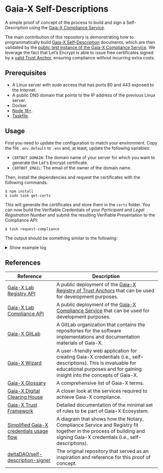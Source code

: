 # Gaia-X Self-Descriptions

A simple proof of concept of the process to build and sign a Self-Description using the [Gaia-X Compliance Service](https://gitlab.com/gaia-x/lab/compliance/gx-compliance).

The main contribution of this repository is demonstrating how to programmatically build [Gaia-X Self-Description](https://gaia-x.gitlab.io/policy-rules-committee/trust-framework/gaia-x_trust_framework/#gaia-x-self-description) documents, which are then validated by the [public test instance of the Gaia-X Compliance Service](https://compliance.lab.gaia-x.eu/main/docs/). We leverage the fact that Let’s Encrypt is able to issue free certificates signed by a [valid Trust Anchor](https://gaia-x.gitlab.io/policy-rules-committee/trust-framework/trust_anchors/#list-of-defined-trust-anchors), ensuring compliance without incurring extra costs.

## Prerequisites

* A Linux server with _sudo_ access that has ports 80 and 443 exposed to the Internet.
* A public DNS domain that points to the IP address of the previous Linux server.
* Docker.
* [Node 18+](https://nodejs.org/en/download/package-manager).
* [Taskfile](https://taskfile.dev/installation/).

## Usage

First you need to update the configuration to match your environment. Copy the file `.env.default` to `.env` and, at least, update the following variables:

* `CERTBOT_DOMAIN`: The domain name of your server for which you want to generate the Let's Encrypt certificate.
* `CERTBOT_EMAIL`: The email of the owner of the domain name.

Then, install the dependencies and request the certificates with the following commands:

```console
$ npm install
$ sudo task get-certs
```

This will generate the certificates and store them in the `certs` folder. You can now build the Verifiable Credentials of your _Participant_ and  _Legal Registration Number_ and submit the resulting Verifiable Presentation to the Compliance API:

```console
$ task request-compliance
```

The output should be something similar to the following:

<details>
<summary>Show example log</summary>
  
```console
$ LOG_LEVEL=debug task request-compliance
task: [build-did] mkdir -p /home/user/gaiax-self-description-poc/htdocs/.well-known
task: [build-did] npm run build-did

> gaiax-self-description-poc@1.0.0 build-did
> node ./src/index.js did

task: [build-did] cp /home/user/gaiax-self-description-poc/certs/fullchain.pem /home/user/gaiax-self-description-poc/htdocs/.well-known/${FILENAME_X5U}
task: [build-did] wget https://letsencrypt.org/certs/isrgrootx1.pem -O /home/user/gaiax-self-description-poc/certs/isrgrootx1.pem
--2023-09-15 12:15:52--  https://letsencrypt.org/certs/isrgrootx1.pem
Resolving letsencrypt.org (letsencrypt.org)... 3.70.101.28, 18.192.231.252, 2a05:d014:275:cb02::c8, ...
Connecting to letsencrypt.org (letsencrypt.org)|3.70.101.28|:443... connected.
HTTP request sent, awaiting response... 200 OK
Length: 1939 (1.9K) [application/x-pem-file]
Saving to: '/home/user/gaiax-self-description-poc/certs/isrgrootx1.pem'

/home/user/gaiax-self-description-poc/certs/isrgrootx1 100%[======================================================================================================================================>]   1.89K  --.-KB/s    in 0s

2023-09-15 12:15:52 (9.49 MB/s) - '/home/user/gaiax-self-description-poc/certs/isrgrootx1.pem' saved [1939/1939]

task: [build-did] cat /home/user/gaiax-self-description-poc/certs/isrgrootx1.pem >> /home/user/gaiax-self-description-poc/htdocs/.well-known/${FILENAME_X5U}
task: [start-webserver] docker stop gaiax_nginx
gaiax_nginx
task: [start-webserver] docker rm -f gaiax_nginx
gaiax_nginx
task: [start-webserver] docker run -d -p 443:443  --restart unless-stopped  --name gaiax_nginx  -v /home/user/gaiax-self-description-poc/ssl.conf:/etc/nginx/conf.d/ssl.conf  -v /home/user/gaiax-self-description-poc/certs/privkey.pem:/etc/nginx/certs/key.pem  -v /home/user/gaiax-self-description-poc/certs/fullchain.pem:/etc/nginx/certs/cert.pem  -v /home/user/gaiax-self-description-poc/htdocs:/usr/share/nginx/html/  nginx:1.23

5b6bb705a0b3e9871e2c32f37f616dab44f7829c59cee3597894a91e73ffcf27
task: [request-compliance] npm run validate-compliance

> gaiax-self-description-poc@1.0.0 validate-compliance
> node ./src/index.js credentials

[12:15:54.469] INFO (19161): Building Participant Verifiable Credential
[12:15:55.581] DEBUG (19161):
    @context: [
      "https://www.w3.org/2018/credentials/v1",
      "https://w3id.org/security/suites/jws-2020/v1",
      "https://registry.lab.gaia-x.eu/development/api/trusted-shape-registry/v1/shapes/jsonld/trustframework#"
    ]
    type: [
      "VerifiableCredential"
    ]
    id: "https://dev.cticpoc.com/.well-known/participant.json"
    issuer: "did:web:dev.cticpoc.com"
    issuanceDate: "2023-09-15T12:15:54.478Z"
    credentialSubject: {
      "type": "gx:LegalParticipant",
      "gx:legalName": "CTIC Technology Centre",
      "gx:legalRegistrationNumber": {
        "id": "https://dev.cticpoc.com/.well-known/lrn.json"
      },
      "gx:headquarterAddress": {
        "gx:countrySubdivisionCode": "ES-AS"
      },
      "gx:legalAddress": {
        "gx:countrySubdivisionCode": "ES-AS"
      },
      "gx-terms-and-conditions:gaiaxTermsAndConditions": "https://dev.cticpoc.com/.well-known/tsandcs.json",
      "id": "https://dev.cticpoc.com/.well-known/participant.json"
    }
    proof: {
      "type": "JsonWebSignature2020",
      "created": "2023-09-15T12:15:55.562Z",
      "proofPurpose": "assertionMethod",
      "verificationMethod": "did:web:dev.cticpoc.com#JWK2020",
      "jws": "eyJhbGciOiJQUzI1NiIsImI2NCI6ZmFsc2UsImNyaXQiOlsiYjY0Il19..ZhEN08JZL6g26wYRVvqB29HW3YZLnvPAwzqXrtr5P9lfWeFTcA76_LdOIOC7jiJFbe29oXzC3VkrlG70Y6o691UQVpjhTrrkPn1731MnmV-266-vtHuiSD3IJQyqeDhKAZIjDVpjtLVwtOen13sDdO-kK3uZU2KDp-9uda9ODyfkjlebHfHJcO-MOqhkESQjLV-tn3pT8MT50X8tXxqjG7ElncbosE8ECdxZwauOZB4i_oBC3kAbV8Y6mmYg0o6yIcmM-1NVXD7inACJTVsPiTkYfvvb4-12MQsaxyiWw5kxj6n8pQ_sMGH9x4AcNYTwHQVNsyh2xmPGktB6iEuyAw"
    }
[12:15:55.581] INFO (19161): Building Legal Registration Number Verifiable Credential
[12:15:56.424] DEBUG (19161):
    @context: [
      "https://www.w3.org/2018/credentials/v1",
      "https://w3id.org/security/suites/jws-2020/v1"
    ]
    type: "VerifiableCredential"
    id: "https://dev.cticpoc.com/.well-known/lrn.json"
    issuer: "did:web:dev.cticpoc.com"
    issuanceDate: "2023-09-15T12:15:55.584Z"
    credentialSubject: {
      "id": "https://dev.cticpoc.com/.well-known/lrn.json",
      "@context": "https://registry.lab.gaia-x.eu/development/api/trusted-shape-registry/v1/shapes/jsonld/trustframework#",
      "type": "gx:legalRegistrationNumber",
      "gx:vatID": "ESX1234567X",
      "gx:vatID-countryCode": "ES"
    }
    proof: {
      "type": "JsonWebSignature2020",
      "created": "2023-09-15T12:15:56.415Z",
      "proofPurpose": "assertionMethod",
      "verificationMethod": "did:web:dev.cticpoc.com#JWK2020",
      "jws": "eyJhbGciOiJQUzI1NiIsImI2NCI6ZmFsc2UsImNyaXQiOlsiYjY0Il19..qywhYCE6vn_PtoQxGML-z8Wjfd6HSn-UUsVYLVCaA55Cq0gwVYij0pdPdvgf5H-5mCkPKUD85C9oxLT1izj_oEAd_zIc-RxrOcLTyBy6fIIv1fMZBU1p3MqURV4-uehnm3IcD19TqiX5oNCJflo2PQ0bMmFq034ts2S2sBumJ3jyIlq38GuRBUyFfCxIMbKPYctn0HYl2FXFf9GJrhxorVrKDN_DwTYJj6LbTj7-SwVQTCPX12TFSIuMKaNZliu3H3TM_1XXC7zkXWTrvQ0_VFRDRdwRXDdPE0-afeQ16wgg1Vgo05S0lrKCVDwjedu1VVMOAVUgwWf4FF2P9jlePQ"
    }
[12:15:56.425] INFO (19161): Building Terms and Conditions Verifiable Credential
[12:15:57.253] DEBUG (19161):
    @context: [
      "https://www.w3.org/2018/credentials/v1",
      "https://w3id.org/security/suites/jws-2020/v1",
      "https://registry.lab.gaia-x.eu/development/api/trusted-shape-registry/v1/shapes/jsonld/trustframework#"
    ]
    type: "VerifiableCredential"
    id: "https://dev.cticpoc.com/.well-known/tsandcs.json"
    issuer: "did:web:dev.cticpoc.com"
    issuanceDate: "2023-09-15T12:15:56.427Z"
    credentialSubject: {
      "@context": "https://registry.lab.gaia-x.eu/development/api/trusted-shape-registry/v1/shapes/jsonld/trustframework#",
      "type": "gx:GaiaXTermsAndConditions",
      "id": "https://dev.cticpoc.com/.well-known/tsandcs.json",
      "gx:termsAndConditions": "The PARTICIPANT signing the Self-Description agrees as follows:\n- to update its descriptions about any changes, be it technical, organizational, or legal - especially but not limited to contractual in regards to the indicated attributes present in the descriptions.\n\nThe keypair used to sign Verifiable Credentials will be revoked where Gaia-X Association becomes aware of any inaccurate statements in regards to the claims which result in a non-compliance with the Trust Framework and policy rules defined in the Policy Rules and Labelling Document (PRLD)."
    }
    proof: {
      "type": "JsonWebSignature2020",
      "created": "2023-09-15T12:15:57.245Z",
      "proofPurpose": "assertionMethod",
      "verificationMethod": "did:web:dev.cticpoc.com#JWK2020",
      "jws": "eyJhbGciOiJQUzI1NiIsImI2NCI6ZmFsc2UsImNyaXQiOlsiYjY0Il19..F9fBGoHiJ-40h9tFFP-ayozGMcKYdj72pAcKcjhS3zu9qbZG1vPBRzxowK1L3pzMxRZ2lda7u6pKpmISIVYHnhBYfj8cbybf-F2JpwOxQxvT_oMteUShEa0SFrmTEpIVBUA5cEwUMB2p4F_cSedRQcJHDdp_QdnPzL1aNr2b84RRrKF50_Z1fC8caTm7iL2jL9-4RA-FazHeLkzemt4bQyoC6bQtEtWX39225gSb-LYoWhkli6NNQnz1Yk1qz7FJt5Cq9emPa9B6FJE6QFphsbVUCs474In_-LW13yVusU9G7AU830r-P8-pI0nwRlqnI8-D8RfR1Nb2cW36JUUS2w"
    }
[12:15:57.253] INFO (19161): Building Service Offering Verifiable Credential
[12:15:58.128] DEBUG (19161):
    @context: [
      "https://www.w3.org/2018/credentials/v1",
      "https://w3id.org/security/suites/jws-2020/v1",
      "https://registry.lab.gaia-x.eu/development/api/trusted-shape-registry/v1/shapes/jsonld/trustframework#"
    ]
    type: "VerifiableCredential"
    id: "https://dev.cticpoc.com/.well-known/serviceoffering.json"
    issuer: "did:web:dev.cticpoc.com"
    issuanceDate: "2023-09-15T12:15:57.270Z"
    credentialSubject: {
      "id": "https://dev.cticpoc.com/.well-known/serviceoffering.json",
      "type": "gx:ServiceOffering",
      "gx:providedBy": {
        "id": "https://dev.cticpoc.com/.well-known/participant.json"
      },
      "gx:policy": "",
      "gx:termsAndConditions": {
        "gx:URL": "https://dev.cticpoc.com/.well-known/tsandcs.json",
        "gx:hash": "b04e3496b6103bab2100478d3d313fe60579befabc6d077e4afa149f8fe310e4"
      },
      "gx:dataAccountExport": {
        "gx:requestType": "API",
        "gx:accessType": "digital",
        "gx:formatType": "application/json"
      }
    }
    proof: {
      "type": "JsonWebSignature2020",
      "created": "2023-09-15T12:15:58.104Z",
      "proofPurpose": "assertionMethod",
      "verificationMethod": "did:web:dev.cticpoc.com#JWK2020",
      "jws": "eyJhbGciOiJQUzI1NiIsImI2NCI6ZmFsc2UsImNyaXQiOlsiYjY0Il19..OXNYWXrkiBLA3TGSj-6oC41ky-Nc1AkxAsxLZsnCT1QUXdQ3Vel8h2nshHDd7qPhyMl_0pOafcpcHryjiVOU1g0eTYKLsQy2ApcenB3dOsSW0kx7Fu4_tWPuW264q-i2oj2zBsiwoZClwSkoIuud9-5TIBbgIs932dcIShU49vpv_TeRROYZs7oW5tx4QSMCUgO6196GRNrukenksFtLrDsG3FCVynPM8xAc8pwK2-cPNXqsK4b21hNkoMpgGApCMiX_iglvYSl-QZYBj3yukHBNxGNfXo7ohOBuw894-rTT1E-A1o1XoflGeXNqrzyTKgTTgoEXWcGkVrcttGkSPg"
    }
[12:15:58.129] INFO (19161): Sending Verifiable Presentation to Compliance API
[12:15:58.129] INFO (19161): POST -> https://compliance.lab.gaia-x.eu/main/api/credential-offers
[12:15:58.129] DEBUG (19161):
    @context: "https://www.w3.org/2018/credentials/v1"
    type: "VerifiablePresentation"
    verifiableCredential: [
      {
        "@context": [
          "https://www.w3.org/2018/credentials/v1",
          "https://w3id.org/security/suites/jws-2020/v1",
          "https://registry.lab.gaia-x.eu/development/api/trusted-shape-registry/v1/shapes/jsonld/trustframework#"
        ],
        "type": [
          "VerifiableCredential"
        ],
        "id": "https://dev.cticpoc.com/.well-known/participant.json",
        "issuer": "did:web:dev.cticpoc.com",
        "issuanceDate": "2023-09-15T12:15:54.478Z",
        "credentialSubject": {
          "type": "gx:LegalParticipant",
          "gx:legalName": "CTIC Technology Centre",
          "gx:legalRegistrationNumber": {
            "id": "https://dev.cticpoc.com/.well-known/lrn.json"
          },
          "gx:headquarterAddress": {
            "gx:countrySubdivisionCode": "ES-AS"
          },
          "gx:legalAddress": {
            "gx:countrySubdivisionCode": "ES-AS"
          },
          "gx-terms-and-conditions:gaiaxTermsAndConditions": "https://dev.cticpoc.com/.well-known/tsandcs.json",
          "id": "https://dev.cticpoc.com/.well-known/participant.json"
        },
        "proof": {
          "type": "JsonWebSignature2020",
          "created": "2023-09-15T12:15:55.562Z",
          "proofPurpose": "assertionMethod",
          "verificationMethod": "did:web:dev.cticpoc.com#JWK2020",
          "jws": "eyJhbGciOiJQUzI1NiIsImI2NCI6ZmFsc2UsImNyaXQiOlsiYjY0Il19..ZhEN08JZL6g26wYRVvqB29HW3YZLnvPAwzqXrtr5P9lfWeFTcA76_LdOIOC7jiJFbe29oXzC3VkrlG70Y6o691UQVpjhTrrkPn1731MnmV-266-vtHuiSD3IJQyqeDhKAZIjDVpjtLVwtOen13sDdO-kK3uZU2KDp-9uda9ODyfkjlebHfHJcO-MOqhkESQjLV-tn3pT8MT50X8tXxqjG7ElncbosE8ECdxZwauOZB4i_oBC3kAbV8Y6mmYg0o6yIcmM-1NVXD7inACJTVsPiTkYfvvb4-12MQsaxyiWw5kxj6n8pQ_sMGH9x4AcNYTwHQVNsyh2xmPGktB6iEuyAw"
        }
      },
      {
        "@context": [
          "https://www.w3.org/2018/credentials/v1",
          "https://w3id.org/security/suites/jws-2020/v1"
        ],
        "type": "VerifiableCredential",
        "id": "https://dev.cticpoc.com/.well-known/lrn.json",
        "issuer": "did:web:dev.cticpoc.com",
        "issuanceDate": "2023-09-15T12:15:55.584Z",
        "credentialSubject": {
          "id": "https://dev.cticpoc.com/.well-known/lrn.json",
          "@context": "https://registry.lab.gaia-x.eu/development/api/trusted-shape-registry/v1/shapes/jsonld/trustframework#",
          "type": "gx:legalRegistrationNumber",
          "gx:vatID": "ESX1234567X",
          "gx:vatID-countryCode": "ES"
        },
        "proof": {
          "type": "JsonWebSignature2020",
          "created": "2023-09-15T12:15:56.415Z",
          "proofPurpose": "assertionMethod",
          "verificationMethod": "did:web:dev.cticpoc.com#JWK2020",
          "jws": "eyJhbGciOiJQUzI1NiIsImI2NCI6ZmFsc2UsImNyaXQiOlsiYjY0Il19..qywhYCE6vn_PtoQxGML-z8Wjfd6HSn-UUsVYLVCaA55Cq0gwVYij0pdPdvgf5H-5mCkPKUD85C9oxLT1izj_oEAd_zIc-RxrOcLTyBy6fIIv1fMZBU1p3MqURV4-uehnm3IcD19TqiX5oNCJflo2PQ0bMmFq034ts2S2sBumJ3jyIlq38GuRBUyFfCxIMbKPYctn0HYl2FXFf9GJrhxorVrKDN_DwTYJj6LbTj7-SwVQTCPX12TFSIuMKaNZliu3H3TM_1XXC7zkXWTrvQ0_VFRDRdwRXDdPE0-afeQ16wgg1Vgo05S0lrKCVDwjedu1VVMOAVUgwWf4FF2P9jlePQ"
        }
      },
      {
        "@context": [
          "https://www.w3.org/2018/credentials/v1",
          "https://w3id.org/security/suites/jws-2020/v1",
          "https://registry.lab.gaia-x.eu/development/api/trusted-shape-registry/v1/shapes/jsonld/trustframework#"
        ],
        "type": "VerifiableCredential",
        "id": "https://dev.cticpoc.com/.well-known/tsandcs.json",
        "issuer": "did:web:dev.cticpoc.com",
        "issuanceDate": "2023-09-15T12:15:56.427Z",
        "credentialSubject": {
          "@context": "https://registry.lab.gaia-x.eu/development/api/trusted-shape-registry/v1/shapes/jsonld/trustframework#",
          "type": "gx:GaiaXTermsAndConditions",
          "id": "https://dev.cticpoc.com/.well-known/tsandcs.json",
          "gx:termsAndConditions": "The PARTICIPANT signing the Self-Description agrees as follows:\n- to update its descriptions about any changes, be it technical, organizational, or legal - especially but not limited to contractual in regards to the indicated attributes present in the descriptions.\n\nThe keypair used to sign Verifiable Credentials will be revoked where Gaia-X Association becomes aware of any inaccurate statements in regards to the claims which result in a non-compliance with the Trust Framework and policy rules defined in the Policy Rules and Labelling Document (PRLD)."
        },
        "proof": {
          "type": "JsonWebSignature2020",
          "created": "2023-09-15T12:15:57.245Z",
          "proofPurpose": "assertionMethod",
          "verificationMethod": "did:web:dev.cticpoc.com#JWK2020",
          "jws": "eyJhbGciOiJQUzI1NiIsImI2NCI6ZmFsc2UsImNyaXQiOlsiYjY0Il19..F9fBGoHiJ-40h9tFFP-ayozGMcKYdj72pAcKcjhS3zu9qbZG1vPBRzxowK1L3pzMxRZ2lda7u6pKpmISIVYHnhBYfj8cbybf-F2JpwOxQxvT_oMteUShEa0SFrmTEpIVBUA5cEwUMB2p4F_cSedRQcJHDdp_QdnPzL1aNr2b84RRrKF50_Z1fC8caTm7iL2jL9-4RA-FazHeLkzemt4bQyoC6bQtEtWX39225gSb-LYoWhkli6NNQnz1Yk1qz7FJt5Cq9emPa9B6FJE6QFphsbVUCs474In_-LW13yVusU9G7AU830r-P8-pI0nwRlqnI8-D8RfR1Nb2cW36JUUS2w"
        }
      },
      {
        "@context": [
          "https://www.w3.org/2018/credentials/v1",
          "https://w3id.org/security/suites/jws-2020/v1",
          "https://registry.lab.gaia-x.eu/development/api/trusted-shape-registry/v1/shapes/jsonld/trustframework#"
        ],
        "type": "VerifiableCredential",
        "id": "https://dev.cticpoc.com/.well-known/serviceoffering.json",
        "issuer": "did:web:dev.cticpoc.com",
        "issuanceDate": "2023-09-15T12:15:57.270Z",
        "credentialSubject": {
          "id": "https://dev.cticpoc.com/.well-known/serviceoffering.json",
          "type": "gx:ServiceOffering",
          "gx:providedBy": {
            "id": "https://dev.cticpoc.com/.well-known/participant.json"
          },
          "gx:policy": "",
          "gx:termsAndConditions": {
            "gx:URL": "https://dev.cticpoc.com/.well-known/tsandcs.json",
            "gx:hash": "b04e3496b6103bab2100478d3d313fe60579befabc6d077e4afa149f8fe310e4"
          },
          "gx:dataAccountExport": {
            "gx:requestType": "API",
            "gx:accessType": "digital",
            "gx:formatType": "application/json"
          }
        },
        "proof": {
          "type": "JsonWebSignature2020",
          "created": "2023-09-15T12:15:58.104Z",
          "proofPurpose": "assertionMethod",
          "verificationMethod": "did:web:dev.cticpoc.com#JWK2020",
          "jws": "eyJhbGciOiJQUzI1NiIsImI2NCI6ZmFsc2UsImNyaXQiOlsiYjY0Il19..OXNYWXrkiBLA3TGSj-6oC41ky-Nc1AkxAsxLZsnCT1QUXdQ3Vel8h2nshHDd7qPhyMl_0pOafcpcHryjiVOU1g0eTYKLsQy2ApcenB3dOsSW0kx7Fu4_tWPuW264q-i2oj2zBsiwoZClwSkoIuud9-5TIBbgIs932dcIShU49vpv_TeRROYZs7oW5tx4QSMCUgO6196GRNrukenksFtLrDsG3FCVynPM8xAc8pwK2-cPNXqsK4b21hNkoMpgGApCMiX_iglvYSl-QZYBj3yukHBNxGNfXo7ohOBuw894-rTT1E-A1o1XoflGeXNqrzyTKgTTgoEXWcGkVrcttGkSPg"
        }
      }
    ]
[12:16:00.712] INFO (19161): ✅ Compliance success
[12:16:00.712] DEBUG (19161):
    @context: [
      "https://www.w3.org/2018/credentials/v1",
      "https://w3id.org/security/suites/jws-2020/v1",
      "https://registry.lab.gaia-x.eu/development/api/trusted-shape-registry/v1/shapes/jsonld/trustframework#"
    ]
    type: [
      "VerifiableCredential"
    ]
    id: "https://compliance.lab.gaia-x.eu/main/credential-offers/0840d210-41d5-44cf-80b3-2931e91e7016"
    issuer: "did:web:compliance.lab.gaia-x.eu:main"
    issuanceDate: "2023-09-15T12:16:00.671Z"
    expirationDate: "2023-12-14T12:16:00.671Z"
    credentialSubject: [
      {
        "type": "gx:compliance",
        "id": "https://dev.cticpoc.com/.well-known/participant.json",
        "gx:integrity": "sha256-24f6e962aeee9cf784b056a33b8a17be27a0d1d132f7d135c9113aca0d2b43af",
        "gx:integrityNormalization": "RFC8785:JCS",
        "gx:version": "22.10",
        "gx:type": "gx:LegalParticipant"
      },
      {
        "type": "gx:compliance",
        "id": "https://dev.cticpoc.com/.well-known/lrn.json",
        "gx:integrity": "sha256-2a10b8ff79a8a588ec22ebdb757143e39d3a720c0b028f37f58ae7f5691921c4",
        "gx:integrityNormalization": "RFC8785:JCS",
        "gx:version": "22.10",
        "gx:type": "gx:legalRegistrationNumber"
      },
      {
        "type": "gx:compliance",
        "id": "https://dev.cticpoc.com/.well-known/tsandcs.json",
        "gx:integrity": "sha256-e27f92dde5ff8c44b81c29409ddd078008da1776775c97d39a5b59894a07d60e",
        "gx:integrityNormalization": "RFC8785:JCS",
        "gx:version": "22.10",
        "gx:type": "gx:GaiaXTermsAndConditions"
      },
      {
        "type": "gx:compliance",
        "id": "https://dev.cticpoc.com/.well-known/serviceoffering.json",
        "gx:integrity": "sha256-0884dad8149d6e93acfa2fa2395070854baac2c3c3dba45446d299b968488396",
        "gx:integrityNormalization": "RFC8785:JCS",
        "gx:version": "22.10",
        "gx:type": "gx:ServiceOffering"
      }
    ]
    proof: {
      "type": "JsonWebSignature2020",
      "created": "2023-09-15T12:16:00.683Z",
      "proofPurpose": "assertionMethod",
      "jws": "eyJhbGciOiJQUzI1NiIsImI2NCI6ZmFsc2UsImNyaXQiOlsiYjY0Il19..gkyw7P_ApFvlOJMQP3c3hKpRynI-j-koDfl36DnaoPSkeLbX7Qo-vvW7DFiQaUkb-5lls0Ge93fCkvLmrW3MaCuBgCa-SDv3a69Zm_dnO-Q665hBTec3oUzs9_WRS075-dgKdHNzPuFn_IucSDdGKqWI5k59z2jgXIZ9VCOYY72UofM11k1uoAkqg-W_KvFRvZmDEe6dIpUOahpxvZr3QpNPVQVv9kc_3mQlLyg62M6YqNOvEdUxjLEiqXEoXc4VArB6Tkki9KPeSCC2UTzVyhx9XumuSQG20dfkVr0CvFyocsXVApZq6VQEgVCvLbftV1Qklm-ZPucaNvwk9VKERg",
      "verificationMethod": "did:web:compliance.lab.gaia-x.eu:main#X509-JWK2020"
    }
[12:16:00.712] INFO (19161): Writing resulting Verifiable Presentation to /home/user/gaiax-self-description-poc/htdocs/.well-known/vp.json
```
</details>

## References

| Reference | Description |
| --- | --- |
| [Gaia-X Lab Registry API](https://registry.lab.gaia-x.eu/main/docs) | A public deployment of the [Gaia-X Registry of Trust Anchors](https://gitlab.com/gaia-x/lab/compliance/gx-registry) that can be used for development purposes. |
| [Gaia-X Lab Compliance API](https://compliance.lab.gaia-x.eu/main/docs/) | A public deployment of the [Gaia-X Compliance Service](https://gitlab.com/gaia-x/lab/compliance/gx-compliance) that can be used for development purposes. |
| [Gaia-X GitLab](https://gitlab.com/gaia-x) | A GitLab organization that contains the repositories for the software implementations and documentation materials of Gaia-X. | 1
| [Gaia-X Wizard](https://wizard.lab.gaia-x.eu/) | A user-friendly web application for creating Gaia-X credentials (i.e., self-descriptions). This is invaluable for educational purposes and for gaining insight into the concepts of Gaia-X. |
| [Gaia-X Glossary](https://gaia-x.gitlab.io/glossary/) | A comprehensive list of Gaia-X terms. |
| [Gaia-X Digital Clearing House](https://gaia-x.eu/gxdch/) | A closer look at the services required to achieve Gaia-X compliance. |
| [Gaia-X Trust Framework](https://gaia-x.gitlab.io/policy-rules-committee/trust-framework/) | Detailed documentation of the minimal set of rules to be part of Gaia-X Ecosystem. |
| [Simplified Gaia-X credentials usage flow](https://gitlab.com/gaia-x/lab/compliance/gx-compliance/-/blob/02928741c7071de30c9c9295599e1caad760c47a/README-api.md) | A diagram that shows how the Notary, Compliance Service and Registry fit together in the process of building and signing Gaia-X credentials (i.e., self-descriptions). |
| [deltaDAO/self-description-signer](https://github.com/deltaDAO/self-description-signer) | The original repository that served as an inspiration and reference for this proof of concept. |
